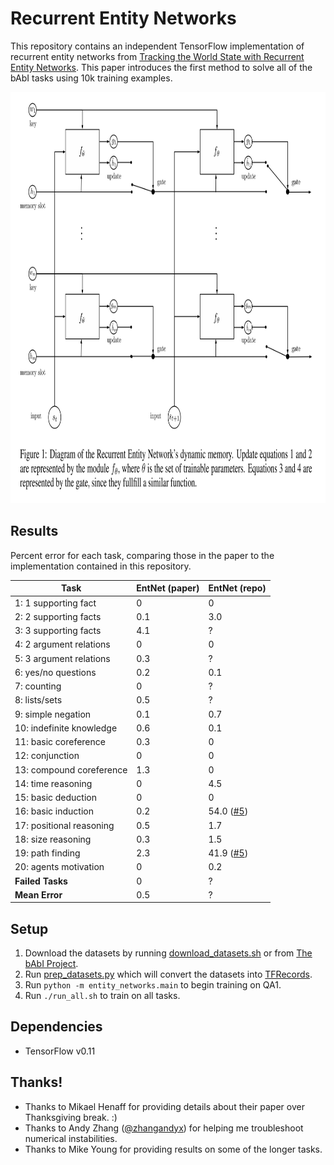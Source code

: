 # Recurrent Entity Networks

This repository contains an independent TensorFlow implementation of recurrent entity networks from [Tracking the World State with
Recurrent Entity Networks](https://openreview.net/forum?id=rJTKKKqeg). This paper introduces the first method to solve all of the bAbI tasks using 10k training examples.

<img src="images/diagram.png" alt="Diagram of recurrent entity network" width="886" height="658">

## Results

Percent error for each task, comparing those in the paper to the implementation contained in this repository.

Task | EntNet (paper) | EntNet (repo)
--- | --- | ---
1: 1 supporting fact | 0 | 0
2: 2 supporting facts | 0.1 | 3.0
3: 3 supporting facts | 4.1 | ?
4: 2 argument relations | 0 | 0
5: 3 argument relations | 0.3 | ?
6: yes/no questions | 0.2 | 0.1
7: counting | 0 | ?
8: lists/sets | 0.5 | ?
9: simple negation | 0.1 | 0.7
10: indefinite knowledge | 0.6 | 0.1
11: basic coreference | 0.3 | 0
12: conjunction | 0 | 0
13: compound coreference | 1.3 | 0
14: time reasoning | 0 | 4.5
15: basic deduction | 0 | 0
16: basic induction | 0.2 | 54.0 ([#5](../../issues/5))
17: positional reasoning | 0.5 | 1.7
18: size reasoning | 0.3 | 1.5
19: path finding | 2.3 | 41.9 ([#5](../../issues/5))
20: agents motivation | 0 | 0.2
**Failed Tasks** | 0 | ?
**Mean Error** | 0.5 | ?

## Setup

1. Download the datasets by running [download_datasets.sh](download_datasets.sh) or from [The bAbI Project](https://research.facebook.com/research/babi/).
2. Run [prep_datasets.py](prep_datasets.py) which will convert the datasets into [TFRecords](https://www.tensorflow.org/versions/r0.11/how_tos/reading_data/index.html#standard_tensorflow_format).
3. Run `python -m entity_networks.main` to begin training on QA1.
4. Run `./run_all.sh` to train on all tasks.

## Dependencies

- TensorFlow v0.11

## Thanks!

- Thanks to Mikael Henaff for providing details about their paper over Thanksgiving break. :)
- Thanks to Andy Zhang ([@zhangandyx](https://twitter.com/zhangandyx)) for helping me troubleshoot numerical instabilities.
- Thanks to Mike Young for providing results on some of the longer tasks.
